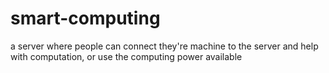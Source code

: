 # smart-computing
a server where people can connect they're machine to the server and help with computation, or use the computing power available 
